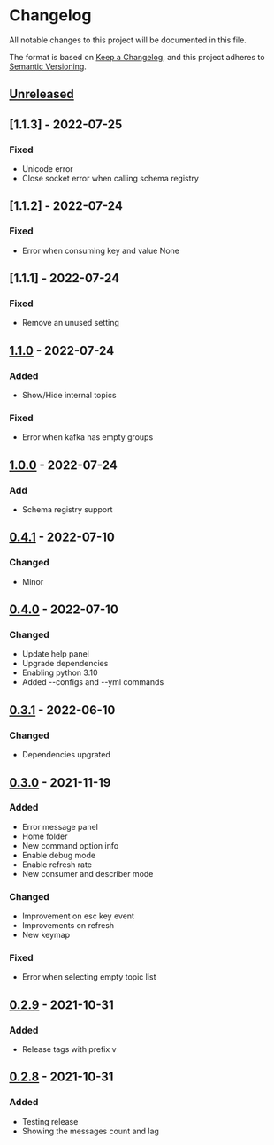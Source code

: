 # Changelog
All notable changes to this project will be documented in this file.

The format is based on [Keep a Changelog](https://keepachangelog.com/en/1.0.0/),
and this project adheres to [Semantic Versioning](https://semver.org/spec/v2.0.0.html).

## [Unreleased]

## [1.1.3] - 2022-07-25
### Fixed
- Unicode error
- Close socket error when calling schema registry

## [1.1.2] - 2022-07-24
### Fixed
- Error when consuming key and value None

## [1.1.1] - 2022-07-24
### Fixed
- Remove an unused setting

## [1.1.0] - 2022-07-24
### Added
- Show/Hide internal topics

### Fixed
- Error when kafka has empty groups

## [1.0.0] - 2022-07-24
### Add
- Schema registry support

## [0.4.1] - 2022-07-10
### Changed
- Minor

## [0.4.0] - 2022-07-10
### Changed
- Update help panel
- Upgrade dependencies
- Enabling python 3.10
- Added --configs and --yml commands

## [0.3.1] - 2022-06-10
### Changed
- Dependencies upgrated

## [0.3.0] - 2021-11-19
### Added
- Error message panel
- Home folder
- New command option info
- Enable debug mode
- Enable refresh rate
- New consumer and describer mode

### Changed
- Improvement on esc key event
- Improvements on refresh
- New keymap

### Fixed
- Error when selecting empty topic list

## [0.2.9] - 2021-10-31
### Added
- Release tags with prefix v

## [0.2.8] - 2021-10-31
### Added
- Testing release
- Showing the messages count and lag

[Unreleased]: https://github.com/sauljabin/kaskade/compare/v1.1.3...HEAD
[1.1.0]: https://github.com/sauljabin/kaskade/compare/v1.1.2...v1.1.3
[1.1.0]: https://github.com/sauljabin/kaskade/compare/v1.1.1...v1.1.2
[1.1.0]: https://github.com/sauljabin/kaskade/compare/v1.1.0...v1.1.1
[1.1.0]: https://github.com/sauljabin/kaskade/compare/v1.0.0...v1.1.0
[1.0.0]: https://github.com/sauljabin/kaskade/compare/v0.4.1...v1.0.0
[0.4.1]: https://github.com/sauljabin/kaskade/compare/v0.4.0...v0.4.1
[0.4.0]: https://github.com/sauljabin/kaskade/compare/v0.3.1...v0.4.0
[0.3.1]: https://github.com/sauljabin/kaskade/compare/v0.3.0...v0.3.1
[0.3.0]: https://github.com/sauljabin/kaskade/compare/v0.2.9...v0.3.0
[0.2.9]: https://github.com/sauljabin/kaskade/compare/0.2.8...v0.2.9
[0.2.8]: https://github.com/sauljabin/kaskade/compare/0.2.7...0.2.8
